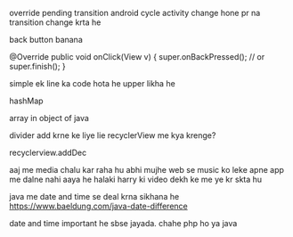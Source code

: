 override pending transition android cycle
    activity change hone pr na transition change krta he 

<!--[ POINT 1 ]--> 

back button banana 

<!--{ SOLUTION } -->

@Override
    public void onClick(View v) {
         super.onBackPressed(); // or super.finish();
    }
   
   simple ek line ka code hota he upper likha he  
   
<!--[ POINT 2 ]--> 
   
hashMap

<!--{ SOLUTION } -->

<!--[ POINT 2 ]--> 

array in object of java

<!--[ POINT 2 ]--> 
divider add krne ke liye lie recyclerView me kya krenge?

<!--[ POINT 2 ]--> 
recyclerview.addDec






aaj me media chalu kar raha hu 
abhi mujhe web se music ko leke apne app me dalne nahi aaya he halaki harry ki video dekh ke me ye kr skta hu


java me date and time se deal krna sikhana he 
https://www.baeldung.com/java-date-difference

date and time important he sbse jayada. chahe php ho ya java 
